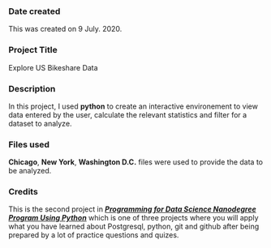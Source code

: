### Date created
This was created on 9 July. 2020.

### Project Title
Explore US Bikeshare Data

### Description
In this project, I used **python** to create an interactive environement to view data entered by the user, calculate the relevant statistics and filter for a dataset to analyze.

### Files used
**Chicago**, **New York**, **Washington D.C.** files were used to provide the data to be analyzed.

### Credits
This is the second project in [**_Programming for Data Science Nanodegree Program Using Python_**](shorturl.at/npHR3) which is one of three projects where you will apply what you have learned about Postgresql, python, git and github after being prepared by a lot of practice questions and quizes.

